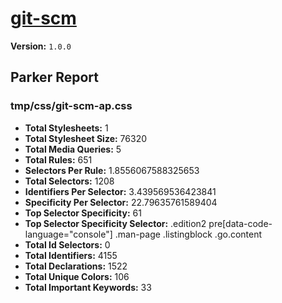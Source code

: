 # [git-scm]( http://git-scm.com )

**Version:** `1.0.0`

## Parker Report

### tmp/css/git-scm-ap.css

- **Total Stylesheets:** 1
- **Total Stylesheet Size:** 76320
- **Total Media Queries:** 5
- **Total Rules:** 651
- **Selectors Per Rule:** 1.8556067588325653
- **Total Selectors:** 1208
- **Identifiers Per Selector:** 3.439569536423841
- **Specificity Per Selector:** 22.79635761589404
- **Top Selector Specificity:** 61
- **Top Selector Specificity Selector:** .edition2 pre[data-code-language="console"] .man-page .listingblock .go.content
- **Total Id Selectors:** 0
- **Total Identifiers:** 4155
- **Total Declarations:** 1522
- **Total Unique Colors:** 106
- **Total Important Keywords:** 33
